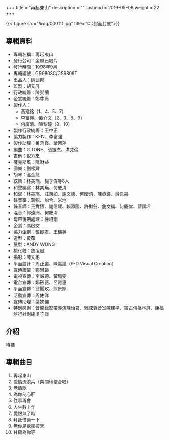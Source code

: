 +++
title = "再起東山"
description = ""
lastmod = 2019-05-06
weight = 22
+++

{{< figure src="/img/000111.jpg" title="CD封面封底">}}


## 專輯資料

* 專輯名稱：再起東山
* 發行公司：金瓜石唱片
* 發行時間：1998年9月
* 專輯編號：GS9808C/GS9808T
* 出品人：姚武邦
* 監製：胡艾屏
* 行政統籌：陳斐蘭
* 企宣統籌：鄭中庸
* 製作人：
  * 黃建銘（1、4、5、7）
  * 李富興、黃介文（2、3、6、9）
  * 何慶清、陳黎鐘（8、10）
* 製作行政統籌：王中正
* 協力製作：KEN、李富強
* 製作助理：呂秀霞、葉宛萍
* 編曲：G.TONE、張振杰、洪艾倫
* 吉他：倪方來
* 薩克斯風：陳財益
* 國樂：劉松輝
* 胡琴：溫金龍
* 絃樂：林美璊、楊季偉等8人
* 和聲編寫：林美璊、何慶清
* 和聲：林美璊、莊蕙如、謝文德、何慶清、陳黎鐘、吳佩芬
* 錄音室：雅弦、加合、米地
* 錄音師：王實恆、謝信耀、賴添國、許財翁、詹文福、何慶堂、藍國坪
* 混音：郭遠洲、何慶清
* 母帶後期處理：徐培剛
* 企劃：馮啟文
* 協力企劃：張麒君、王瑞英
* 造型：黃薇
* 髮型：ANDY WONG
* 梳化粧：詹凌曼
* 攝影：陳文彬
* 平面設計：周正道、陳嵩嵐（9-D Visual Creation）
* 宣傳統籌：鄭慧齡
* 電視宣傳：李威德、黃珮雯
* 電台宣傳：鄭筱薇、呂雅惠
* 平面宣傳：翁麗玫、熊景婷
* 活動宣傳：周佑洋
* 宣傳助理：葉娣儂
* 特別感謝：音樂錄影帶導演陳怡君、雅絃錄音室陳建平、吉古傳播林屏、康福旅行社副總吳守謙


## 介紹

待補

## 專輯曲目

1. 再起東山
2. 愛情流浪兵（與關琍菱合唱）
3. 老情歌
4. 為你剖心肝
5. 往事再會
6. 人生數十年
7. 愛恨無了時
8. 拜託借過一下
9. 無你是欲擱按怎
10. 甘願為你等
<br/>
<br/>